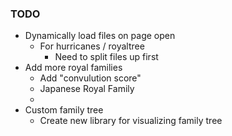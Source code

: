 ### TODO
* Dynamically load files on page open
  * For hurricanes / royaltree 
    * Need to split files up first
* Add more royal families
  * Add "convulution score"
  * Japanese Royal Family
  * 
* Custom family tree
  * Create new library for visualizing family tree 
